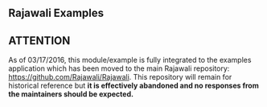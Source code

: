 ## Rajawali Examples

## ATTENTION
As of 03/17/2016, this module/example is fully integrated to the examples application which has been moved to the main Rajawali repository: https://github.com/Rajawali/Rajawali. This repository will remain for historical reference but **it is effectively abandoned and no responses from the maintainers should be expected.**
